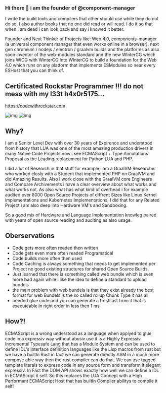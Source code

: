 ### Hi there 👋 i am the founder of @component-manager

I write the build tools and compilers that other should use while they do not do so. I also author books that no one did read or will read.
I do it so that when i am dead i can look back and say i knowed it better.

Founder and Next Thinker of Projects like: Web 4.0, components-manager (a universal component manager that even works online in a browser), next gen chromium / nodejs / electron / graalvm builds and the platforms as also soon inventor of the web-modules standard and the new WInterCG which joins WICG
with WinterCG Into WInterCG to build a foundation for the Web 4.0 which runs on any platform that implements ESModules so near every ESHost that you can think of. 


## Certificated Rockstar Programmer !!! do not mess with my l33t h4x0r5175...
https://codewithrockstar.com

![img](https://codewithrockstar.com/media/wallpaper/ui_ux_wallpaper_preview.png)
![img](https://codewithrockstar.com/media/wallpaper/vim_hater_preview.png)





## Why?
I am a Senior Level Dev with over 30 years of Expirence and understood from history that LUA was one of the most amazing production drivers
in many Native Code Projects now i see ECMAScript + Type Annotations Proposal as the Leading replacement for Python LUA and PHP.

I did a lot of Research in that stuff for example i am a GraalVM Researcher who worked closly with a Student that implemented PHP on GraalVM
and did Amazing Results. Also i work close with the GraalVM core Engineers and Compare Archivements i have a clear overview about what
works and what works not. As also what has what kind of overhead i for example audited over 8000 Open Source Projects of diffrent Sizes like
Linux Kernel implementations and Kubernetes Implementations, I did that for any Related Project i am also deep into Hardware VM's and Sandboxing.

So a good mix of Hardware and Language Implementation knowleg paired with years of open source reading and auditing as also usage. 

## Oberservations
- Code gets more often readed then written
- Code gets even more often readed Programatical
- Code builds more often then used 
- Code Caching is always something that needs to get implemented per Project no good existing structures for shared Open Source Builds.
- Just learned that there is something called web bundle which is even more bad again while i like the idea to define a standard to upload bundels
- the main problem with web bundels is that they exist already the best format for web Bundels is the so called rollup Chunk Type it has all
- needed glue code and you can generate a fresh ast from it that is executeable in right order in less then 1 ms

## How?!
ECMAScript is a wrong understood as a language when applyed to glue code in a expressiv way without abusiv use it is a Highly Expressiv Incremental
Typesafe Lang that has a Module System and can be used to define IDL's Interface definition languages like the Lisp macros from rust but we have a builtIn Rust in fact we can generate directly ASM in a much more compose able way then the rust compiler can do that. We can use tagged template literals to express code in any source form and transform it elegant expressiv. In Fact the DOM API shows exactly how well we can define a IDL in ECMAScript it self.
So this replaces the LUA Concept with a High Performant ECMAScript Host that has builtIn Compiler abilitys to compile it self!
